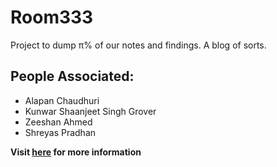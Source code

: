 # Room333
Project to dump π% of our notes and findings. A blog of sorts.

## People Associated:
- Alapan Chaudhuri
- Kunwar Shaanjeet Singh Grover
- Zeeshan Ahmed
- Shreyas Pradhan

**Visit [here](room333.github.io) for more information**
